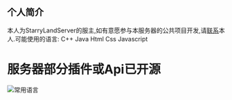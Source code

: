 ## 个人简介
 本人为StarryLandServer的服主,如有意愿参与本服务器的公共项目开发,请[联系](https://space.bilibili.com/109160773?spm_id_from=333.1007.0.0)本人.可能使用的语言: C++ Java Html Css Javascript

# 服务器部分插件或Api已开源

![常用语言](https://github-readme-stats.vercel.app/api/top-langs?username=crackun24&show_icons=true&count_private=true&theme=gotham)
